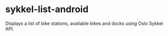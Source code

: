 # sykkel-list-android
Displays a list of bike stations, available bikes and docks using Oslo Sykkel API.
